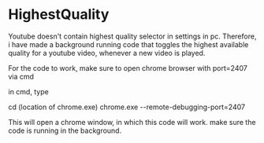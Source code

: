 # HighestQuality
Youtube doesn't contain highest quality selector in settings in pc. Therefore, i have made a background running code that toggles the highest available quality for a youtube video, whenever a new video is played.


For the code to work, make sure to open chrome browser with port=2407 via cmd

in cmd, type

cd (location of chrome.exe)
chrome.exe --remote-debugging-port=2407



This will open a chrome window, in which this code will work.
make sure the code is running in the background.
